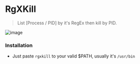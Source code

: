 # RgXKill
> List [Process / PID] by it's RegEx then kill by PID.

<img src="https://i.imgur.com/epVVAPU.png" alt="image">

### Installation
- Just paste `rgxkill` to your valid $PATH, usually it's `/usr/bin`

